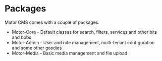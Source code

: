 # Packages

Motor CMS comes with a couple of packages:

* Motor-Core - Default classes for search, filters, services and other bits and bobs
* Motor-Admin - User and role management, multi-tenant configuration and some other goodies
* Motor-Media - Basic media management and file upload
